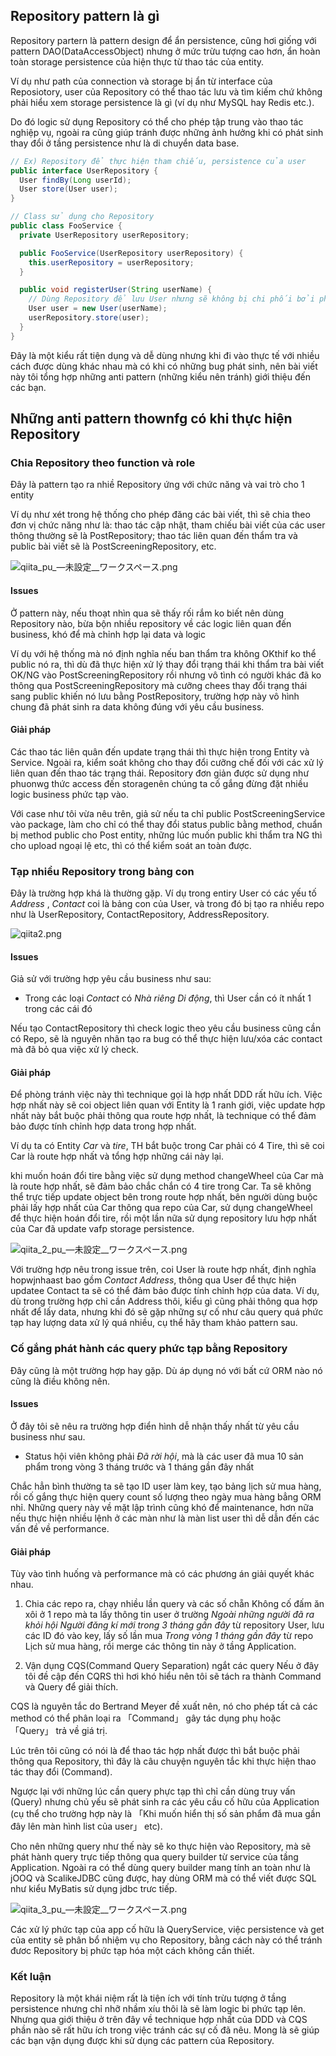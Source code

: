 ## Repository pattern là gì

Repository partern là pattern design để ẩn persistence, cũng hơi giống với pattern DAO(DataAccessObject) nhưng ở mức trừu tượng cao hơn, ẩn hoàn toàn storage persistence của hiện thực từ thao tác của entity.

Ví dụ như path của connection và storage bị ẩn từ interface của Reposiotory, user của Repository có thể thao tác lưu và tìm kiếm chứ không phải hiểu xem storage persistence là gì (ví dụ như MySQL hay Redis etc.).

Do đó logic sử dụng Repository có thể cho phép tập trung vào thao tác nghiệp vụ, ngoài ra cũng giúp tránh được những ảnh hưởng khi có phát sinh thay đổi ở tầng persistence như là di chuyển data base.

```java
// Ex) Repository để thực hiện tham chiếu, persistence của user
public interface UserRepository {
  User findBy(Long userId);
  User store(User user);
}

// Class sử dụng cho Repository
public class FooService {
  private UserRepository userRepository;

  public FooService(UserRepository userRepository) {
    this.userRepository = userRepository;
  }

  public void registerUser(String userName) {
    // Dùng Repository để lưu User nhưng sẽ không bị chi phối bởi phương pháp persistence
    User user = new User(userName);
    userRepository.store(user);
  }
}
```

Đây là một kiểu rất tiện dụng và dễ dùng nhưng khi đi vào thực tế với nhiều cách được dùng khác nhau mà có khi có những bug phát sinh, nên bài viết này tôi tổng hợp những anti pattern (những kiểu nên tránh) giới thiệu đến các bạn.

## Những anti pattern thownfg có khi thực hiện Repository

### Chia Repository theo function và role

Đây là pattern tạo ra nhiề Repository ứng với chức năng và vai trò cho 1 entity

Ví dụ như xét trong hệ thống cho phép đăng các bài viết, thì sẽ chia theo đơn vị chức năng như là: thao tác cập nhật, tham chiếu bài viết của các user thông thường sẽ là PostRepository; thao tác liên quan đến thẩm tra và public bài viết sẽ là PostScreeningRepository, etc.


![qiita_pu_—_未設定__ワークスペース_.png](https://qiita-image-store.s3.amazonaws.com/0/19254/2d8c7b18-d66e-d723-c638-2a1905e3899b.png)


#### Issues
Ở pattern này, nếu thoạt nhìn qua sẽ thấy rối rắm ko biết nên dùng Repository nào, bừa bộn nhiều repository về các logic liên quan đến business, khó để mà chỉnh hợp lại data và logic

Ví dụ với hệ thống mà nó định nghĩa nếu ban thẩm tra không OKthif ko thể public nó ra, thì dù đã thực hiện xử lý thay đổi trạng thái khi thẩm tra bài viết OK/NG vào PostScreeningRepository rồi nhưng vô tình có người khác đã ko thông qua PostScreeningRepository mà cưỡng chees thay đổi trạng thái sang public khiến nó lưu bằng PostRepository, trường hợp này vô hình chung đã phát sinh ra data không đúng với yêu cầu business.

#### Giải pháp
Các thao tác liên quân đến update trạng thái thì thực hiện trong Entity và Service.
Ngoài ra, kiểm soát không cho thay đổi cưỡng chế đối với các xử lý liên quan đến thao tác trạng thái.
Repository đơn giản được sử dụng như phuonwg thức access đến storagenên chúng ta cố gắng đừng đặt nhiều logic business phức tạp vào.

Với case như tôi vừa nêu trên, giả sử nếu ta chỉ public PostScreeningService vào package, làm cho chỉ có thể thay đổi status public bằng method, chuẩn bị method public cho Post entity, những lúc muốn public khi thẩm tra NG thì cho upload ngoại lệ etc, thì có thể kiểm soát an toàn được.

### Tạp nhiều Repository trong bảng con

Đây là trường hợp khá là thường gặp.
Ví dụ trong entiry User có các yếu tố *Address* , *Contact* coi là bảng con của User, và trong đó bị tạo ra nhiều repo như là UserRepository, ContactRepository, AddressRepository.

![qiita2.png](https://qiita-image-store.s3.amazonaws.com/0/19254/50a48a67-9335-fc5c-4131-2e7e1b9d15e7.png)

#### Issues
Giả sử với trường hợp yêu cầu business như sau:

* Trong các loại *Contact* có *Nhà riêng* *Di động*, thì User cần có ít nhất 1 trong các cái đó

Nếu tạo ContactRepository thì check logic theo yêu cầu business cũng cần có Repo, sẽ là nguyên nhân tạo ra bug có thể thực hiện lưu/xóa các contact mà đã bỏ qua việc xử lý check.

#### Giải pháp

Để phòng tránh việc này thì technique gọi là hợp nhất DDD rất hữu ích.
Việc hợp nhất này sẽ coi object liên quan với Entity là 1 ranh giới, việc update hợp nhất này bắt  buộc phải thông qua route hợp nhất, là technique có thể đảm bảo được tính chỉnh hợp data trong hợp nhất.

Ví dụ ta có Entity *Car* và *tire*, TH bắt buộc trong Car phải có 4 Tire, thì sẽ coi Car là route hợp nhất và tổng hợp những cái này lại.

khi muốn hoán đổi tire bằng việc sử dụng method changeWheel của Car mà là route hợp nhất, sẽ đảm bảo chắc chắn có 4 tire trong Car.
Ta sẽ không thể trực tiếp update object bên trong route hợp nhất, bên người dùng buộc phải lấy hợp nhất của Car thông qua repo của Car, sử dụng changeWheel để thực hiện hoán đổi  tire, rồi một lần nữa sử dụng repository lưu hợp nhất của Car đã update vafp storage persistence.

![qiita_2_pu_—_未設定__ワークスペース_.png](https://qiita-image-store.s3.amazonaws.com/0/19254/cf52eea4-1b42-fc51-a72e-85d76d6a77e7.png)

Với trường hợp nêu trong issue trên, coi User là route hợp nhất, định nghĩa hopwjnhaast bao gồm *Contact* *Address*, thông qua User để thực hiện updatee Contact ta sẽ có thể đảm bảo được tính chỉnh hợp của data.
Ví dụ, dù trong trường hợp chỉ cần Address thôi, kiểu gì cũng phải thông qua hợp nhất để lấy data, nhưng khi đó sẽ gặp những sự cố như câu query quá phức tạp hay lượng data xử lý quá nhiều, cụ thể hãy tham khảo pattern sau.

### Cố gắng phát hành các query phức tạp bằng Repository

Đây cũng là một trường hợp hay gặp.
Dù áp dụng nó với bất cứ ORM nào nó cũng là điều không nên.

#### Issues
Ở đây tôi sẽ nêu ra trường hợp điển hình dễ nhận thấy nhất từ yêu cầu business như sau.

* Status hội viên không phải *Đã rời hội*, mà là các user đã mua 10 sản phẩm trong vòng 3 tháng trước và 1 tháng gần đây nhất

Chắc hẳn bình thường ta sẽ tạo ID user làm key, tạo bảng lịch sử mua hàng, rồi cố gắng thực hiện query count số lượng theo ngày mua hàng bẳng ORM nhỉ.
Những query này về mặt lập trình cũng khó để maintenance, hơn nữa nếu thực hiện nhiều lệnh ở các màn như là màn list user thì dễ dẫn đến các vấn đề về performance.

#### Giải pháp
Tùy vào tình huống và performance mà có các phương án giải quyết khác nhau.

1) Chia các repo ra, chạy nhiều lần query và các số chẵn
Không cố đấm ăn xôi ở 1 repo mà ta lấy thông tin user ở trường *Ngoài những người đã ra khỏi hội* *Người đăng kí mới trong 3 tháng gần đây* từ repository User, lưu các ID đó vào key, lấy số lần mua *Trong vòng 1 tháng gần đây* từ repo Lịch sử mua hàng, rồi merge các thông tin này ở tầng Application.

2) Vận dụng CQS(Command Query Separation) ngắt các query
Nếu ở đây tôi đề cập đến CQRS thì hơi khó hiểu nên tôi sẽ tách ra thành Command và Query để giải thích.

CQS là nguyên tắc do Bertrand Meyer đề xuất nên, nó cho phép tất cả các method có thể phân loại ra 「Command」 gây tác dụng phụ hoặc 「Query」 trả về giá trị.

Lúc trên tôi cũng có nói là để thao tác hợp nhất được thì bắt buộc phải thông qua Repository, thì đây là câu chuyện nguyên tắc khi thực hiện thao tác thay đổi (Command).

Ngược lại với những lúc cần query phực tạp thì chỉ cần dùng truy vấn (Query) nhưng chủ yếu sẽ phát sinh ra các yêu cầu cố hữu của Application (cụ thể cho trường hợp này là 「Khi muốn hiển thị số sản phẩm đã mua gần đây lên màn hình list của user」 etc).

Cho nên những query như thế này sẽ ko thực hiện vào Repository, mà sẽ phát hành query trực tiếp thông qua query builder từ service của tầng Application.
Ngoài ra có thể dùng query builder mang tính an toàn như là jOOQ và ScalikeJDBC cũng được, hay dùng ORM mà có thể viết được SQL như kiểu MyBatis sử dụng jdbc trưc tiếp.

![qiita_3_pu_—_未設定__ワークスペース_.png](https://qiita-image-store.s3.amazonaws.com/0/19254/2eecead6-eb8e-4bc6-5b14-127354037fa2.png)

Các xử lý phức tạp của app cố hữu là QueryService, việc persistence và get của entity sẽ phân bổ nhiệm vụ cho Repository, bằng cách này có thể tránh đươc Repository bị phức tạp hóa một cách không cần thiết.


### Kết luận

Repository là một khái niệm rất là tiện ích với tính trừu tượng ở tầng persistence nhưng chỉ nhỡ nhầm xíu thôi là sẽ làm logic bi phức tạp lên.
Nhưng qua giới thiệu ở trên đây về technique hợp nhất của DDD và CQS phần nào sẽ rất hữu ích trong việc tránh các sự cố đã nêu. Mong là sẽ giúp các bạn vận dụng được khi sử dụng các pattern của Repository.